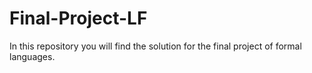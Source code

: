 # Final-Project-LF
In this repository you will find the solution for the final project of formal languages.
